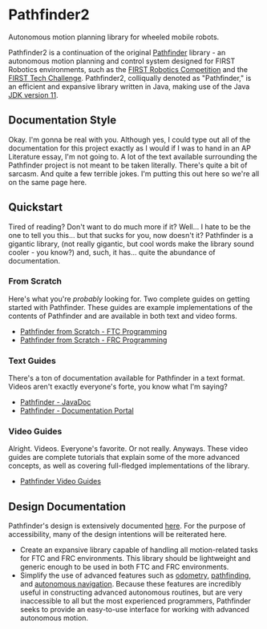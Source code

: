 # Pathfinder2
Autonomous motion planning library for wheeled mobile robots.

Pathfinder2 is a continuation of the original [Pathfinder](https://github.com/Wobblyyyy/Pathfinder)
library - an autonomous motion planning and control system designed for FIRST Robotics environments,
such as the [FIRST Robotics Competition](https://www.firstinspires.org/robotics/frc) and the 
[FIRST Tech Challenge](https://www.firstinspires.org/robotics/ftc). Pathfinder2, colliqually denoted
as "Pathfinder," is an efficient and expansive library written in Java, making use of the Java
[JDK version 11](https://www.oracle.com/java/technologies/javase-jdk11-downloads.html).

## Documentation Style
Okay. I'm gonna be real with you. Although yes, I could type out all of the documentation for this project
exactly as I would if I was to hand in an AP Literature essay, I'm not going to. A lot of the text
available surrounding the Pathfinder project is not meant to be taken literally. There's quite a bit of
sarcasm. And quite a few terrible jokes. I'm putting this out here so we're all on the same page here.

## Quickstart
Tired of reading? Don't want to do much more if it? Well... I hate to be the one to tell you this... but that
sucks for you, now doesn't it? Pathfinder is a gigantic library, (not really gigantic, but cool words make the
library sound cooler - you know?) and, such, it has... quite the abundance of documentation.

### From Scratch
Here's what you're *probably* looking for. Two complete guides on getting started with Pathfinder.
These guides are example implementations of the contents of Pathfinder and are available in both
text and video forms.
- [Pathfinder from Scratch - FTC Programming](https://google.com)
- [Pathfinder from Scratch - FRC Programming](https://google.com)

### Text Guides 
There's a ton of documentation available for Pathfinder in a text format. Videos aren't exactly everyone's
forte, you know what I'm saying?
- [Pathfinder - JavaDoc](https://google.com)
- [Pathfinder - Documentation Portal](https://google.com)

### Video Guides 
Alright. Videos. Everyone's favorite. Or not really. Anyways. These video guides are complete tutorials that
explain some of the more advanced concepts, as well as covering full-fledged implementations of the library.
- [Pathfinder Video Guides](https://google.com)

## Design Documentation
Pathfinder's design is extensively documented [here](https://docs.google.com/document/d/1BSUX14pQgTdC7Rce1tWTELQSHRKI-J-myRml7rBbgRA/edit?usp=sharing).
For the purpose of accessibility, many of the design intentions will be reiterated here.
- Create an expansive library capable of handling all motion-related tasks for FTC and
  FRC environments. This library should be lightweight and generic enough to be used
  in both FTC and FRC environments.
- Simplify the use of advanced features such as [odometry](https://en.wikipedia.org/wiki/Odometry),
  [pathfinding](https://en.wikipedia.org/wiki/Pathfinding), and [autonomous navigation](https://inertialsense.com/autonomous-navigation-autonomous-robotics-101/).
  Because these features are incredibly useful in constructing advanced autonomous routines, but are
  very inaccessible to all but the most experienced programmers, Pathfinder seeks to provide an easy-to-use
  interface for working with advanced autonomous motion.
